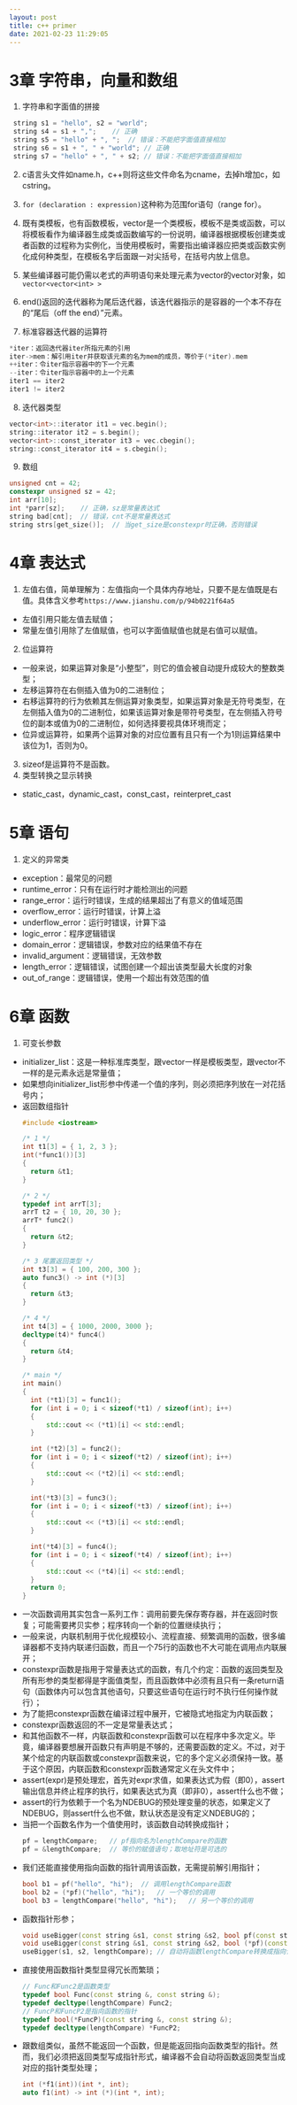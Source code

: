 ```yaml
---
layout: post
title: c++ primer
date: 2021-02-23 11:29:05
---
```

# 3章 字符串，向量和数组
1. 字符串和字面值的拼接
  ```c++
   string s1 = "hello", s2 = "world";
   string s4 = s1 + ",";	// 正确 
   string s5 = "hello" + ", ";	// 错误：不能把字面值直接相加
   string s6 = s1 + ", " + "world";	// 正确
   string s7 = "hello" + ", " + s2;	// 错误：不能把字面值直接相加
  ```
2. c语言头文件如name.h，c++则将这些文件命名为cname，去掉h增加c，如cstring。

3. `for (declaration : expression)`这种称为范围for语句（range for）。

4. 既有类模板，也有函数模板，vector是一个类模板，模板不是类或函数，可以将模板看作为编译器生成类或函数编写的一份说明，编译器根据模板创建类或者函数的过程称为实例化，当使用模板时，需要指出编译器应把类或函数实例化成何种类型，在模板名字后面跟一对尖括号，在括号内放上信息。

5. 某些编译器可能仍需以老式的声明语句来处理元素为vector的vector对象，如       `vector<vector<int> >`

6. end()返回的迭代器称为尾后迭代器，该迭代器指示的是容器的一个本不存在的“尾后（off the end）”元素。

7. 标准容器迭代器的运算符
  ```c++
  *iter：返回迭代器iter所指元素的引用
  iter->mem：解引用iter并获取该元素的名为mem的成员，等价于(*iter).mem
  ++iter：令iter指示容器中的下一个元素
  --iter：令iter指示容器中的上一个元素
  iter1 == iter2
  iter1 != iter2
  ```

8. 迭代器类型
  ```c++
  vector<int>::iterator it1 = vec.begin();
  string::iterator it2 = s.begin();
  vector<int>::const_iterator it3 = vec.cbegin();
  string::const_iterator it4 = s.cbegin();
  ```
9. 数组
  ```c++
  unsigned cnt = 42;
  constexpr unsigned sz = 42;
  int arr[10];
  int *parr[sz];	// 正确，sz是常量表达式
  string bad[cnt];	// 错误，cnt不是常量表达式
  string strs[get_size()];	// 当get_size是constexpr时正确，否则错误
  ```
# 4章 表达式
1. 左值右值，简单理解为：左值指向一个具体内存地址，只要不是左值既是右值。具体含义参考`https://www.jianshu.com/p/94b0221f64a5`
* 左值引用只能左值去赋值；
* 常量左值引用除了左值赋值，也可以字面值赋值也就是右值可以赋值。
2. 位运算符
* 一般来说，如果运算对象是“小整型”，则它的值会被自动提升成较大的整数类型；
* 左移运算符在右侧插入值为0的二进制位；
* 右移运算符的行为依赖其左侧运算对象类型，如果运算对象是无符号类型，在左侧插入值为0的二进制位，如果该运算对象是带符号类型，在左侧插入符号位的副本或值为0的二进制位，如何选择要视具体环境而定；
* 位异或运算符，如果两个运算对象的对应位置有且只有一个为1则运算结果中该位为1，否则为0。
3. sizeof是运算符不是函数。
4. 类型转换之显示转换
* static_cast，dynamic_cast，const_cast，reinterpret_cast

# 5章 语句
1. <stdexcept>定义的异常类
* exception：最常见的问题
* runtime_error：只有在运行时才能检测出的问题
* range_error：运行时错误，生成的结果超出了有意义的值域范围
* overflow_error：运行时错误，计算上溢
* underflow_error：运行时错误，计算下溢
* logic_error：程序逻辑错误
* domain_error：逻辑错误，参数对应的结果值不存在
* invalid_argument：逻辑错误，无效参数
* length_error：逻辑错误，试图创建一个超出该类型最大长度的对象
* out_of_range：逻辑错误，使用一个超出有效范围的值

# 6章 函数
1. 可变长参数
* initializer_list<T>：这是一种标准库类型，跟vector一样是模板类型，跟vector不一样的是元素永远是常量值；
* 如果想向initializer_list形参中传递一个值的序列，则必须把序列放在一对花括号内；
* 返回数组指针
  ```c++
  #include <iostream>
  
  /* 1 */
  int t1[3] = { 1, 2, 3 };
  int(*func1())[3]
  {
  	return &t1;
  }
  
  /* 2 */
  typedef int arrT[3];
  arrT t2 = { 10, 20, 30 };
  arrT* func2()
  {
  	return &t2;
  }
  
  /* 3 尾置返回类型 */
  int t3[3] = { 100, 200, 300 };
  auto func3() -> int (*)[3]
  {
  	return &t3;
  }
  
  /* 4 */
  int t4[3] = { 1000, 2000, 3000 };
  decltype(t4)* func4()
  {
  	return &t4;
  }
  
  /* main */
  int main()
  {
  	int (*t1)[3] = func1();
  	for (int i = 0; i < sizeof(*t1) / sizeof(int); i++)
  	{
  		std::cout << (*t1)[i] << std::endl;
  	}
  
  	int (*t2)[3] = func2();
  	for (int i = 0; i < sizeof(*t2) / sizeof(int); i++)
  	{
  		std::cout << (*t2)[i] << std::endl;
  	}
  
  	int(*t3)[3] = func3();
  	for (int i = 0; i < sizeof(*t3) / sizeof(int); i++)
  	{
  		std::cout << (*t3)[i] << std::endl;
  	}
  
  	int(*t4)[3] = func4();
  	for (int i = 0; i < sizeof(*t4) / sizeof(int); i++)
  	{
  		std::cout << (*t4)[i] << std::endl;
  	}
  	return 0;
  }
  ```
* 一次函数调用其实包含一系列工作：调用前要先保存寄存器，并在返回时恢复；可能需要拷贝实参；程序转向一个新的位置继续执行；
* 一般来说，内联机制用于优化规模较小、流程直接、频繁调用的函数，很多编译器都不支持内联递归函数，而且一个75行的函数也不大可能在调用点内联展开；
* constexpr函数是指用于常量表达式的函数，有几个约定：函数的返回类型及所有形参的类型都得是字面值类型，而且函数体中必须有且只有一条return语句（函数体内可以包含其他语句，只要这些语句在运行时不执行任何操作就行）；
* 为了能把constexpr函数在编译过程中展开，它被隐式地指定为内联函数；
* constexpr函数返回的不一定是常量表达式；
* 和其他函数不一样，内联函数和constexpr函数可以在程序中多次定义。毕竟，编译器要想展开函数只有声明是不够的，还需要函数的定义。不过，对于某个给定的内联函数或constexpr函数来说，它的多个定义必须保持一致。基于这个原因，内联函数和constexpr函数通常定义在头文件中；
* assert(expr)是预处理宏，首先对expr求值，如果表达式为假（即0），assert输出信息并终止程序的执行，如果表达式为真（即非0），assert什么也不做；
* assert的行为依赖于一个名为NDEBUG的预处理变量的状态，如果定义了NDEBUG，则assert什么也不做，默认状态是没有定义NDEBUG的；
* 当把一个函数名作为一个值使用时，该函数自动转换成指针；
  ```c++
  pf = lengthCompare;	// pf指向名为lengthCompare的函数
  pf = &lengthCompare;	// 等价的赋值语句；取地址符是可选的
  ```
* 我们还能直接使用指向函数的指针调用该函数，无需提前解引用指针；
  ```c++
  bool b1 = pf("hello", "hi");	// 调用lengthCompare函数
  bool b2 = (*pf)("hello", "hi");	// 一个等价的调用
  bool b3 = lengthCompare("hello", "hi");	// 另一个等价的调用
  ```
* 函数指针形参；
  ```c++
  void useBigger(const string &s1, const string &s2, bool pf(const string &, const string &));	// 第三个形参是函数类型，它会自动地转换成指向函数的指针
  void useBigger(const string &s1, const string &s2, bool (*pf)(const string &, const string &));	// 等价的声明：显示地将形参定义成指向函数的指针
  useBigger(s1, s2, lengthCompare);	// 自动将函数lengthCompare转换成指向该函数的指针
  ```
* 直接使用函数指针类型显得冗长而繁琐；
  ```c++
  // Func和Func2是函数类型
  typedef bool Func(const string &, const string &);
  typedef decltype(lengthCompare) Func2;
  // FuncP和FuncP2是指向函数的指针
  typedef bool(*FuncP)(const string &, const string &);
  typedef decltype(lengthCompare) *FuncP2;
  ```
* 跟数组类似，虽然不能返回一个函数，但是能返回指向函数类型的指针。然而，我们必须把返回类型写成指针形式，编译器不会自动将函数返回类型当成对应的指针类型处理；
  ```c++
  int (*f1(int))(int *, int);
  auto f1(int) -> int (*)(int *, int);
  ```